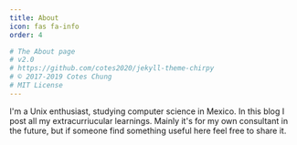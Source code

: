 ```yaml
---
title: About
icon: fas fa-info
order: 4

# The About page
# v2.0
# https://github.com/cotes2020/jekyll-theme-chirpy
# © 2017-2019 Cotes Chung
# MIT License
---
```


I'm a Unix enthusiast, studying computer science in Mexico. In this blog I post 
all my extracurriucular learnings. Mainly it's for my own consultant in the 
future, but if someone find something useful here feel free to share it.

